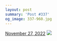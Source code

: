 ```yaml
---
layout: post
summary: 'Post #337'
og_image: 337-960.jpg
---
```


<p>
  <time>
    <a href="/337">November 27, 2022</a>
  </time>
  <a href="/337">
    <img src="{{ site.assets_url }}/337-480.jpg" srcset="{{ site.assets_url }}/337-240.jpg 240w, {{ site.assets_url }}/337-480.jpg 480w, {{ site.assets_url }}/337-720.jpg 720w, {{ site.assets_url }}/337-960.jpg 960w" sizes="(min-width: 700px) 50vw, calc(100vw - 2rem)" />
  </a>
</p>

